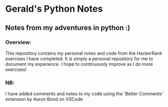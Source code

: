 # Gerald's Python Notes
Notes from my adventures in python :)
------


### Overview:
This repository contains my personal notes and code from
the HackerRank exercises I have completed. It is simply
a personal repository for me to document my experience.
I hope to continuously improve as I do more exercises!


### NB:

I have added comments and notes to my code using the
'Better Comments' extension by Aaron Bond on VSCode
